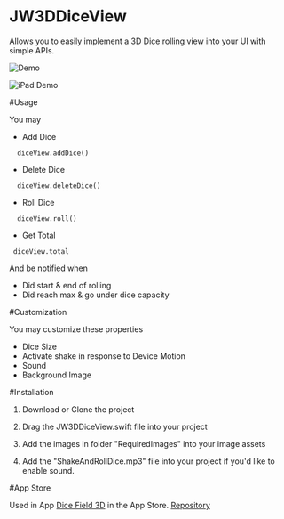 # JW3DDiceView

Allows you to easily implement a 3D Dice rolling view into your UI with simple APIs. 

![Demo](https://cloud.githubusercontent.com/assets/8235878/8893213/9b991162-33ba-11e5-8dcb-75d645bb5ee6.gif)

![iPad Demo](https://cloud.githubusercontent.com/assets/8235878/8893549/a887f4f4-33c6-11e5-82f8-eed375c2e0ad.gif)

#Usage

You may 
* Add Dice 
```
  diceView.addDice()
```
* Delete Dice
```
  diceView.deleteDice()
```
* Roll Dice
```
  diceView.roll()
```
* Get Total 
```
 diceView.total
```

And be notified when 
* Did start & end of rolling 
* Did reach max & go under dice capacity 

#Customization

You may customize these properties

* Dice Size 
* Activate shake in response to Device Motion 
* Sound
* Background Image

#Installation 

1. Download or Clone the project

2. Drag the JW3DDiceView.swift file into your project

3. Add the images in folder "RequiredImages" into your image assets

4. Add the "ShakeAndRollDice.mp3" file into your project if you'd like to enable sound.

#App Store

Used in App [Dice Field 3D](https://itunes.apple.com/us/app/dice-field-3d/id946490633?mt=8) in the App Store. [Repository](https://github.com/jackywang135/Dice-Field-3D)
